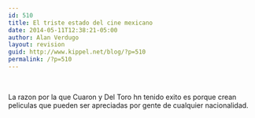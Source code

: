 ```yaml
---
id: 510
title: El triste estado del cine mexicano
date: 2014-05-11T12:38:21-05:00
author: Alan Verdugo
layout: revision
guid: http://www.kippel.net/blog/?p=510
permalink: /?p=510
---
```

&nbsp;

La razon por la que Cuaron y Del Toro hn tenido exito es porque crean peliculas que pueden ser apreciadas por gente de cualquier nacionalidad.